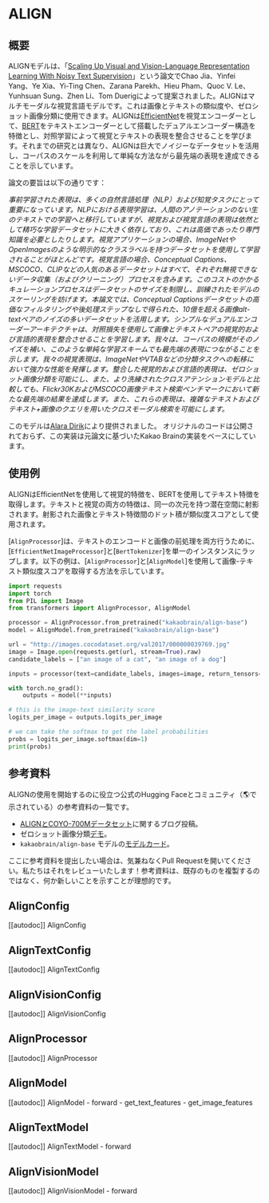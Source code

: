 <!--Copyright 2023 The HuggingFace Team. All rights reserved.

Licensed under the Apache License, Version 2.0 (the "License"); you may not use this file except in compliance with
the License. You may obtain a copy of the License at

http://www.apache.org/licenses/LICENSE-2.0

Unless required by applicable law or agreed to in writing, software distributed under the License is distributed on
an "AS IS" BASIS, WITHOUT WARRANTIES OR CONDITIONS OF ANY KIND, either express or implied. See the License for the
specific language governing permissions and limitations under the License.

⚠️ Note that this file is in Markdown but contain specific syntax for our doc-builder (similar to MDX) that may not be
rendered properly in your Markdown viewer.

-->

# ALIGN

## 概要

ALIGNモデルは、「[Scaling Up Visual and Vision-Language Representation Learning With Noisy Text Supervision](https://huggingface.co/papers/2102.05918)」という論文でChao Jia、Yinfei Yang、Ye Xia、Yi-Ting Chen、Zarana Parekh、Hieu Pham、Quoc V. Le、Yunhsuan Sung、Zhen Li、Tom Duerigによって提案されました。ALIGNはマルチモーダルな視覚言語モデルです。これは画像とテキストの類似度や、ゼロショット画像分類に使用できます。ALIGNは[EfficientNet](efficientnet)を視覚エンコーダーとして、[BERT](bert)をテキストエンコーダーとして搭載したデュアルエンコーダー構造を特徴とし、対照学習によって視覚とテキストの表現を整合させることを学びます。それまでの研究とは異なり、ALIGNは巨大でノイジーなデータセットを活用し、コーパスのスケールを利用して単純な方法ながら最先端の表現を達成できることを示しています。

論文の要旨は以下の通りです：

*事前学習された表現は、多くの自然言語処理（NLP）および知覚タスクにとって重要になっています。NLPにおける表現学習は、人間のアノテーションのない生のテキストでの学習へと移行していますが、視覚および視覚言語の表現は依然として精巧な学習データセットに大きく依存しており、これは高価であったり専門知識を必要としたりします。視覚アプリケーションの場合、ImageNetやOpenImagesのような明示的なクラスラベルを持つデータセットを使用して学習されることがほとんどです。視覚言語の場合、Conceptual Captions、MSCOCO、CLIPなどの人気のあるデータセットはすべて、それぞれ無視できないデータ収集（およびクリーニング）プロセスを含みます。このコストのかかるキュレーションプロセスはデータセットのサイズを制限し、訓練されたモデルのスケーリングを妨げます。本論文では、Conceptual Captionsデータセットの高価なフィルタリングや後処理ステップなしで得られた、10億を超える画像alt-textペアのノイズの多いデータセットを活用します。シンプルなデュアルエンコーダーアーキテクチャは、対照損失を使用して画像とテキストペアの視覚的および言語的表現を整合させることを学習します。我々は、コーパスの規模がそのノイズを補い、このような単純な学習スキームでも最先端の表現につながることを示します。我々の視覚表現は、ImageNetやVTABなどの分類タスクへの転移において強力な性能を発揮します。整合した視覚的および言語的表現は、ゼロショット画像分類を可能にし、また、より洗練されたクロスアテンションモデルと比較しても、Flickr30KおよびMSCOCO画像テキスト検索ベンチマークにおいて新たな最先端の結果を達成します。また、これらの表現は、複雑なテキストおよびテキスト+画像のクエリを用いたクロスモーダル検索を可能にします。*

このモデルは[Alara Dirik](https://huggingface.co/adirik)により提供されました。
オリジナルのコードは公開されておらず、この実装は元論文に基づいたKakao Brainの実装をベースにしています。

## 使用例

ALIGNはEfficientNetを使用して視覚的特徴を、BERTを使用してテキスト特徴を取得します。テキストと視覚の両方の特徴は、同一の次元を持つ潜在空間に射影されます。射影された画像とテキスト特徴間のドット積が類似度スコアとして使用されます。

[`AlignProcessor`]は、テキストのエンコードと画像の前処理を両方行うために、[`EfficientNetImageProcessor`]と[`BertTokenizer`]を単一のインスタンスにラップします。以下の例は、[`AlignProcessor`]と[`AlignModel`]を使用して画像-テキスト類似度スコアを取得する方法を示しています。

```python
import requests
import torch
from PIL import Image
from transformers import AlignProcessor, AlignModel

processor = AlignProcessor.from_pretrained("kakaobrain/align-base")
model = AlignModel.from_pretrained("kakaobrain/align-base")

url = "http://images.cocodataset.org/val2017/000000039769.jpg"
image = Image.open(requests.get(url, stream=True).raw)
candidate_labels = ["an image of a cat", "an image of a dog"]

inputs = processor(text=candidate_labels, images=image, return_tensors="pt")

with torch.no_grad():
    outputs = model(**inputs)

# this is the image-text similarity score
logits_per_image = outputs.logits_per_image

# we can take the softmax to get the label probabilities
probs = logits_per_image.softmax(dim=1)
print(probs)
```

## 参考資料

ALIGNの使用を開始するのに役立つ公式のHugging Faceとコミュニティ（🌎で示されている）の参考資料の一覧です。

- [ALIGNとCOYO-700Mデータセット](https://huggingface.co/blog/vit-align)に関するブログ投稿。
- ゼロショット画像分類[デモ](https://huggingface.co/spaces/adirik/ALIGN-zero-shot-image-classification)。
- `kakaobrain/align-base` モデルの[モデルカード](https://huggingface.co/kakaobrain/align-base)。

ここに参考資料を提出したい場合は、気兼ねなくPull Requestを開いてください。私たちはそれをレビューいたします！参考資料は、既存のものを複製するのではなく、何か新しいことを示すことが理想的です。

## AlignConfig

[[autodoc]] AlignConfig

## AlignTextConfig

[[autodoc]] AlignTextConfig

## AlignVisionConfig

[[autodoc]] AlignVisionConfig

## AlignProcessor

[[autodoc]] AlignProcessor

## AlignModel

[[autodoc]] AlignModel
    - forward
    - get_text_features
    - get_image_features

## AlignTextModel

[[autodoc]] AlignTextModel
    - forward

## AlignVisionModel

[[autodoc]] AlignVisionModel
    - forward

